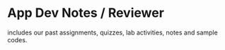 # App Dev Notes / Reviewer
includes our past assignments, quizzes, lab activities, notes and sample codes.
